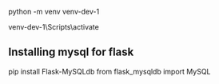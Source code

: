 
python -m venv venv-dev-1

venv-dev-1\Scripts\activate


## Installing mysql for flask
pip install Flask-MySQLdb
from flask_mysqldb import MySQL
